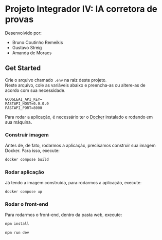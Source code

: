 # Projeto Integrador IV: IA corretora de provas

Desenvolvido por:
- Bruno Coutinho Remeikis
- Gustavo Streig
- Amanda de Moraes

## Get Started

Crie o arquivo chamado `.env` na raiz deste projeto.\
Neste arquivo, cole as variáveis abaixo e preencha-as ou altere-as de
acordo com sua necessidade.
```properties
GOOGLEAI_API_KEY=
FASTAPI_HOST=0.0.0.0
FASTAPI_PORT=8000
```

Para rodar a aplicação, é necessário ter o [Docker](https://www.docker.com/get-started/) instalado e rodando em sua máquina.

### Construir imagem
Antes de, de fato, rodarmos a aplicação, precisamos construir sua imagem Docker. Para isso, execute: 
```sh
docker compose build
```

### Rodar aplicação
Já tendo a imagem construída, para rodarmos a aplicação, execute: 
```sh
docker compose up


```

### Rodar o front-end
Para rodarmos o front-end, dentro da pasta web, execute: 
```sh
npm install

npm run dev

